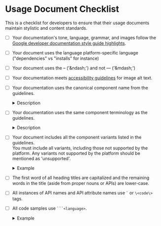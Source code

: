 # Usage Document Checklist

This is a checklist for developers to ensure that their usage documents maintain stylistic and content standards.


- [ ]  Your documentation's tone, language, grammar, and images follow the [Google developer documentation style guide highlights](https://developers.google.com/style/highlights).
- [ ]  Your document uses the language platform-specific language ("dependencies" vs "installs" for instance)
- [ ]  Your document uses the  &ndash; ('\&ndash;') and not &mdash; ('\&mdash;')
- [ ]  Your documentation meets [accessibility guidelines](https://developers.google.com/style/images#alt-text) for image alt text.
- [ ]  Your documentation uses the canonical component name from the guidelines.

	<details>
		<summary>Description</summary>

	Use the name used in <a href="https://material.io/components/">material.io/components</a>\/\<component\> instead of the API name for the platform. Reference the platform API name only when referencing the API.<br>

	For example, buttons: <br>
		 'Text button' is the canonical name, but <code>FlatButton</code> is the API name in Flutter. When describing the component or component variant in the text, use 'text button' and use `FlatButton` only in either the API references or code samples.


	</details>

- [ ]  Your documentation uses the same component terminology as the guidelines.

	<details>
		<summary>Description</summary>

	Aside from API variables and parameters, use the terminology from the component guidance pages.


	For example, chips: <br>
	The <a href="https://material.io/components/chips/#anatomy">chips guidance</a> describes the use of 'thumbnails' and 'remove icon' images/icons. However, the <a href="https://material.io/develop/web/components/chips/#leading-and-trailing-icons">chips article for the web</a> uses the terminology 'leading' and 'trailing' to describe the same images/icons. 
	
	Because this documentation is focused on examples resembling those found in the guidance for material.io/components, use the terminology in the guidance.

	</details>

- [ ]  Your document includes all the component variants listed in the guidelines.<br>
	You must include all variants, including those not supported by the platform. Any variants not supported by the platform should be mentioned as 'unsupported'.

	<details>
		<summary>Example</summary>

	The [buttons component](https://material.io/components/buttons) has 4 variants: <br>
	<ul>
		<li>Text button</li>
		<li>Outlined button</li>
		<li>Contained button</li>
		<li>Toggle button</li>
	</ul>
	</details>

- [ ]  The first word of all heading titles are capitalized and the remaining words in the title (aside from proper nouns or APIs) are lower-case.
- [ ]  All instances of API names and API attribute names use <code>\`</code> or `\<code\>` tags.
- [ ]  All code samples use <code>\`\`\`\<language\></code>.

	<details>
		<summary>Example</summary>

	\`\`\`html
	\<head\> <br>
	&nbsp;&nbsp;&nbsp;&nbsp;  \<link rel="stylesheet" href="https://fonts.googleapis.com/icon?family=Material+Icons"\><br>
	\</head\><br>
	\`\`\`
	</details>
